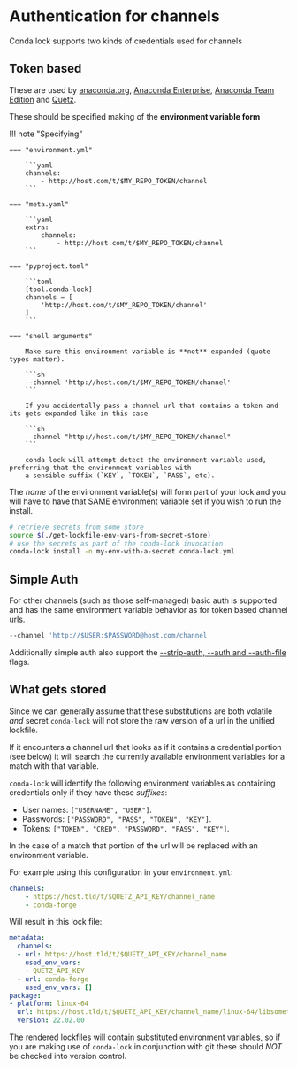 # Authentication for channels

Conda lock supports two kinds of credentials used for channels
## Token based

These are used by [anaconda.org](https://anaconda.org/), [Anaconda Enterprise](https://www.anaconda.com/products/enterprise),
[Anaconda Team Edition](https://www.anaconda.com/products/team) and [Quetz](https://github.com/mamba-org/quetz).

These should be specified making of the **environment variable form**

!!! note "Specifying"

    === "environment.yml"

        ```yaml
        channels:
            - http://host.com/t/$MY_REPO_TOKEN/channel
        ```

    === "meta.yaml"

        ```yaml
        extra:
            channels:
                - http://host.com/t/$MY_REPO_TOKEN/channel
        ```

    === "pyproject.toml"

        ```toml
        [tool.conda-lock]
        channels = [
            'http://host.com/t/$MY_REPO_TOKEN/channel'
        ]
        ```

    === "shell arguments"

        Make sure this environment variable is **not** expanded (quote types matter).

        ```sh
        --channel 'http://host.com/t/$MY_REPO_TOKEN/channel'
        ```

        If you accidentally pass a channel url that contains a token and its gets expanded like in this case

        ```sh
        --channel "http://host.com/t/$MY_REPO_TOKEN/channel"
        ```

        conda lock will attempt detect the environment variable used, preferring that the environment variables with
        a sensible suffix (`KEY`, `TOKEN`, `PASS`, etc).

The _name_ of the environment variable(s) will form part of your lock and you will have to have that SAME
environment variable set if you wish to run the install.

```sh
# retrieve secrets from some store
source $(./get-lockfile-env-vars-from-secret-store)
# use the secrets as part of the conda-lock invocation
conda-lock install -n my-env-with-a-secret conda-lock.yml
```

## Simple Auth

For other channels (such as those self-managed) basic auth is supported and has the same environment variable
behavior as for token based channel urls.

```sh
--channel 'http://$USER:$PASSWORD@host.com/channel'
```

Additionally simple auth also support the [--strip-auth, --auth and --auth-file](/flags#-strip-auth-auth-and-auth-file) flags.

## What gets stored

Since we can generally assume that these substitutions are both volatile _and_ secret `conda-lock` will not store
the raw version of a url in the unified lockfile.

If it encounters a channel url that looks as if it contains a credential portion (see below) it will search the currently
available environment variables for a match with that variable. 

`conda-lock` will identify the following environment variables as containing credentials only if they have these *suffixes*:

* User names: `["USERNAME", "USER"]`.
* Passwords: `["PASSWORD", "PASS", "TOKEN", "KEY"]`.
* Tokens: `["TOKEN", "CRED", "PASSWORD", "PASS", "KEY"]`.

In the case of a match that portion of the url will be replaced with an environment variable.

For example using this configuration in your `environment.yml`:

```yaml
channels:
    - https://host.tld/t/$QUETZ_API_KEY/channel_name
    - conda-forge
```

Will result in this lock file:

```yaml
metadata:
  channels:
  - url: https://host.tld/t/$QUETZ_API_KEY/channel_name
    used_env_vars:
    - QUETZ_API_KEY
  - url: conda-forge
    used_env_vars: []
package:
- platform: linux-64
  url: https://host.tld/t/$QUETZ_API_KEY/channel_name/linux-64/libsomethingprivate-22.02.00.tar.bz2
  version: 22.02.00
```

The rendered lockfiles will contain substituted environment variables, so if you are making use of `conda-lock`
in conjunction with git these should _NOT_ be checked into version control.

[anaconda.org]: https://docs.conda.io/projects/conda/en/latest/user-guide/tasks/manage-environments.html#create-env-file-manually
